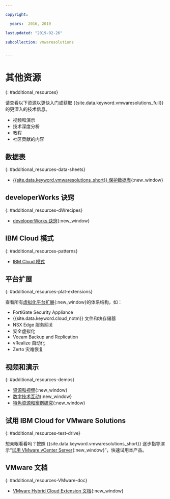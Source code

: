 ```yaml
---

copyright:

  years:  2016, 2019

lastupdated: "2019-02-26"

subcollection: vmwaresolutions


---
```


# 其他资源
{: #additional_resources}

请查看以下资源以更快入门或获取 {{site.data.keyword.vmwaresolutions_full}} 的更深入的技术信息。
* 视频和演示
* 技术深度分析
* 教程
* 社区贡献的内容

## 数据表
{: #additional_resources-data-sheets}

* [{{site.data.keyword.vmwaresolutions_short}} 保护数据表](https://www.ibm.com/software/reports/compatibility/clarity-reports/report/html/softwareReqsForProduct?deliverableId=236C87407E7411E6BA51E79BE9476040){:new_window}

## developerWorks 诀窍
{: #additional_resources-dWrecipes}

* [developerWorks 诀窍](https://developer.ibm.com/recipes/tutorials/?s=VMware+Solutions){:new_window}

## IBM Cloud 模式
{: #additional_resources-patterns}

* [IBM Cloud 模式](https://ibmcloudpatterns.mybluemix.net/#862581F800007C53/862581F800007DD5/862581D000837B23)

## 平台扩展
{: #additional_resources-plat-extensions}

查看所有[虚拟化平台扩展](https://www.ibm.com/cloud/garage/architectures/virtualizationArchitecture/allvirtualizationextensions){:new_window}的体系结构，如：
* FortiGate Security Appliance
* {{site.data.keyword.cloud_notm}} 文件和块存储器
* NSX Edge 服务网关
* 安全虚拟化
* Veeam Backup and Replication
* vRealize 自动化
* Zerto 灾难恢复

## 视频和演示
{: #additional_resources-demos}

* [资源和视频](https://www.ibm.com/cloud/garage/architectures/virtualizationArchitecture/resources){:new_window}
* [数字技术互动](https://ibm-dte.mybluemix.net/ibm-vmware){:new_window}
* [特色资源和案例研究](https://www.ibm.com/cloud/vmware/resources){:new_window}

## 试用 IBM Cloud for VMware Solutions
{: #additional_resources-test-drive}

想亲眼看看吗？按照 {{site.data.keyword.vmwaresolutions_short}} 逐步指导演示“[试用 VMware vCenter Server](https://cloudcontent.mybluemix.net/cloud/garage/demo/try-vmware-solutions){:new_window}”，快速试用本产品。

## VMware 文档
{: #additional_resources-VMware-doc}

* [VMware Hybrid Cloud Extension 文档](https://cloud.vmware.com/vmware-hcx/resources){:new_window}
